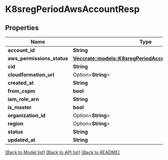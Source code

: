 # K8sregPeriodAwsAccountResp

## Properties

Name | Type | Description | Notes
------------ | ------------- | ------------- | -------------
**account_id** | **String** |  |
**aws_permissions_status** | [**Vec<crate::models::K8sregPeriodAccountPermissionsStatus>**](k8sreg.AccountPermissionsStatus.md) |  |
**cid** | **String** |  |
**cloudformation_url** | Option<**String**> |  | [optional]
**created_at** | **String** |  |
**from_cspm** | **bool** |  |
**iam_role_arn** | **String** |  |
**is_master** | **bool** |  |
**organization_id** | Option<**String**> |  | [optional]
**region** | Option<**String**> |  | [optional]
**status** | **String** |  |
**updated_at** | **String** |  |

[[Back to Model list]](./README.md#documentation-for-models) [[Back to API list]](./README.md#documentation-for-api-endpoints) [[Back to README]](../README.md)

